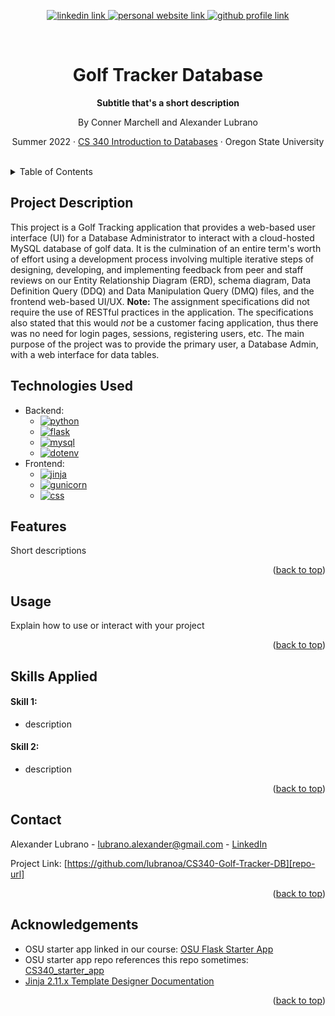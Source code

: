<!-- Improved compatibility of back to top link: See: https://github.com/othneildrew/Best-README-Template/pull/73 -->
<a name="readme-top"></a>

<!-- Centered title section with descriptive lines -->
<div align="center">
  <!-- Badges -->
  <p>
    <a href="www.linkedin.com/in/lubrano-alexander">
      <img src="https://img.shields.io/badge/LinkedIn-0A66C2?style=for-the-badge&logo=linkedin" alt="linkedin link" />
    </a>
    <a href="https://lubranoa.github.io">
      <img src="https://img.shields.io/badge/Personal_Site-47b51b?style=for-the-badge" alt="personal website link" />
    </a>
    <a href="https://github.com/lubranoa">
      <img src="https://img.shields.io/badge/GitHub-8A2BE2?style=for-the-badge&logo=github" alt="github profile link" />
    </a>
  </p>
  <br />
  <!-- Titles and Subtitles -->
  <h1 align="center">Golf Tracker Database</h1>
  <p align="center">
    <b>Subtitle that's a short description</b>
  </p>
  <p align="center">
    By Conner Marchell and Alexander Lubrano
  </p>
  <p align="center">
    Summer 2022 · <a href="https://ecampus.oregonstate.edu/soc/ecatalog/ecoursedetail.htm?subject=CS&coursenumber=340&termcode=ALL">CS 340 Introduction to Databases</a> · Oregon State University
  </p>
  <br />
</div>

<!-- Table of Contents -->
<details>
  <summary>Table of Contents</summary>
    
  - [Project Description](#project-description)
  - [Technologies Used](#technologies-used)
  - [Features](#features)
  - [Usage](#usage)
  - [Skills Applied](#skills-applied)
    - [Skill 1](#skill-1)
    - [Skill 2](#skill-2)
  - [Acknowledgements](#acknowledgements)

</details>

<!-- Project Description -->
## Project Description
This project is a Golf Tracking application that provides a web-based user interface (UI) for a Database Administrator to interact with a cloud-hosted MySQL database of golf data. It is the culmination of an entire term's worth of effort using a development process involving multiple iterative steps of designing, developing, and implementing feedback from peer and staff reviews on our Entity Relationship Diagram (ERD), schema diagram, Data Definition Query (DDQ) and Data Manipulation Query (DMQ) files, and the frontend web-based UI/UX. **Note:** The assignment specifications did not require the use of RESTful practices in the application. The specifications also stated that this would *not* be a customer facing application, thus there was no need for login pages, sessions, registering users, etc. The main purpose of the project was to provide the primary user, a Database Admin, with a web interface for data tables.

<!-- Technologies Used -->
## Technologies Used
  - Backend:
    - [![python][python]][python-url]
    - [![flask][flask]][flask-url]
    - [![mysql][mysql]][mysql-url]
    - [![dotenv][dotenv]][dotenv-url]
  - Frontend:
    - [![jinja][jinja]][jinja-url]
    - [![gunicorn][gunicorn]][gunicorn-url]
    - [![css][css]][css-url]

<!-- Features -->
## Features
   
Short descriptions

<p align="right">(<a href="#readme-top">back to top</a>)</p>

<!-- Usage -->
## Usage

Explain how to use or interact with your project

<p align="right">(<a href="#readme-top">back to top</a>)</p>

<!-- Skills Applied -->
## Skills Applied
#### Skill 1:
  - description
#### Skill 2:
  - description

<p align="right">(<a href="#readme-top">back to top</a>)</p>

<!-- Contact -->
## Contact
Alexander Lubrano - [lubrano.alexander@gmail.com][email] - [LinkedIn][linkedin-url]

Project Link: [https://github.com/lubranoa/CS340-Golf-Tracker-DB][repo-url]

<p align="right">(<a href="#readme-top">back to top</a>)</p>

## Acknowledgements

- OSU starter app linked in our course: [OSU Flask Starter App](https://github.com/osu-cs340-ecampus/flask-starter-app)
- OSU starter app repo references this repo sometimes: [CS340_starter_app](https://github.com/mlapresta/cs340_starter_app)
- [Jinja 2.11.x Template Designer Documentation](https://jinja.palletsprojects.com/en/2.11.x/templates/)

<p align="right">(<a href="#readme-top">back to top</a>)</p>

<!-- Markdown links -->
<!-- https://www.markdownguide.org/basic-syntax/#reference-style-links -->
[python]: https://img.shields.io/badge/Python-3776AB?style=for-the-badge&logo=python&logoColor=ffd343
[python-url]: https://www.python.org/

[flask]: https://img.shields.io/badge/Flask-grey?style=for-the-badge&logo=flask
[flask-url]: https://flask.palletsprojects.com/en/3.0.x/

[dotenv]: https://img.shields.io/badge/Dotenv-grey?style=for-the-badge&logo=dotenv&logoColor=ecd53f
[dotenv-url]: https://pypi.org/project/python-dotenv/

[mysql]: https://img.shields.io/badge/MySQL-4479A1?style=for-the-badge&logo=mysql&logoColor=white
[mysql-url]: https://www.mysql.com/

[gunicorn]: https://img.shields.io/badge/Gunicorn-grey?style=for-the-badge&logo=gunicorn
[gunicorn-url]: https://gunicorn.org/

[jinja]: https://shields.io/badge/Jinja2_Templates-B41717?style=for-the-badge&logo=jinja
[jinja-url]:https://jinja.palletsprojects.com/en/2.11.x/templates/

[css]: https://shields.io/badge/CSS-grey?style=for-the-badge&logo=css3&logoColor=1572B6
[css-url]: https://www.w3.org/Style/CSS/

[shields-url]: https://shields.io/
[icons-url]: https://simpleicons.org/

[email]: mailto:lubrano.alexander@gmail.com
[linkedin-url]: www.linkedin.com/in/lubrano-alexander
[repo-url]: https://github.com/lubranoa/CS340-Golf-Tracker-DB
